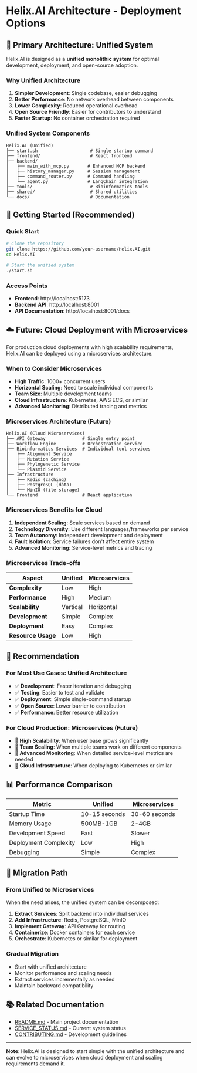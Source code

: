 # Helix.AI Architecture - Deployment Options

## 🎯 **Primary Architecture: Unified System**

Helix.AI is designed as a **unified monolithic system** for optimal development, deployment, and open-source adoption.

### **Why Unified Architecture**

1. **Simpler Development**: Single codebase, easier debugging
2. **Better Performance**: No network overhead between components
3. **Lower Complexity**: Reduced operational overhead
4. **Open Source Friendly**: Easier for contributors to understand
5. **Faster Startup**: No container orchestration required

### **Unified System Components**

```
Helix.AI (Unified)
├── start.sh                    # Single startup command
├── frontend/                   # React frontend
├── backend/
│   ├── main_with_mcp.py       # Enhanced MCP backend
│   ├── history_manager.py     # Session management
│   ├── command_router.py      # Command handling
│   └── agent.py               # LangChain integration
├── tools/                      # Bioinformatics tools
├── shared/                     # Shared utilities
└── docs/                       # Documentation
```

## 🚀 **Getting Started (Recommended)**

### **Quick Start**
```bash
# Clone the repository
git clone https://github.com/your-username/Helix.AI.git
cd Helix.AI

# Start the unified system
./start.sh
```

### **Access Points**
- **Frontend**: http://localhost:5173
- **Backend API**: http://localhost:8001
- **API Documentation**: http://localhost:8001/docs

## ☁️ **Future: Cloud Deployment with Microservices**

For production cloud deployments with high scalability requirements, Helix.AI can be deployed using a microservices architecture.

### **When to Consider Microservices**

- **High Traffic**: 1000+ concurrent users
- **Horizontal Scaling**: Need to scale individual components
- **Team Size**: Multiple development teams
- **Cloud Infrastructure**: Kubernetes, AWS ECS, or similar
- **Advanced Monitoring**: Distributed tracing and metrics

### **Microservices Architecture (Future)**

```
Helix.AI (Cloud Microservices)
├── API Gateway              # Single entry point
├── Workflow Engine          # Orchestration service
├── Bioinformatics Services  # Individual tool services
│   ├── Alignment Service
│   ├── Mutation Service
│   ├── Phylogenetic Service
│   └── Plasmid Service
├── Infrastructure
│   ├── Redis (caching)
│   ├── PostgreSQL (data)
│   └── MinIO (file storage)
└── Frontend                 # React application
```

### **Microservices Benefits for Cloud**

1. **Independent Scaling**: Scale services based on demand
2. **Technology Diversity**: Use different languages/frameworks per service
3. **Team Autonomy**: Independent development and deployment
4. **Fault Isolation**: Service failures don't affect entire system
5. **Advanced Monitoring**: Service-level metrics and tracing

### **Microservices Trade-offs**

| Aspect | Unified | Microservices |
|--------|---------|---------------|
| **Complexity** | Low | High |
| **Performance** | High | Medium |
| **Scalability** | Vertical | Horizontal |
| **Development** | Simple | Complex |
| **Deployment** | Easy | Complex |
| **Resource Usage** | Low | High |

## 🎯 **Recommendation**

### **For Most Use Cases: Unified Architecture**
- ✅ **Development**: Faster iteration and debugging
- ✅ **Testing**: Easier to test and validate
- ✅ **Deployment**: Simple single-command startup
- ✅ **Open Source**: Lower barrier to contribution
- ✅ **Performance**: Better resource utilization

### **For Cloud Production: Microservices (Future)**
- 🔄 **High Scalability**: When user base grows significantly
- 🔄 **Team Scaling**: When multiple teams work on different components
- 🔄 **Advanced Monitoring**: When detailed service-level metrics are needed
- 🔄 **Cloud Infrastructure**: When deploying to Kubernetes or similar

## 📊 **Performance Comparison**

| Metric | Unified | Microservices |
|--------|---------|---------------|
| Startup Time | 10-15 seconds | 30-60 seconds |
| Memory Usage | 500MB-1GB | 2-4GB |
| Development Speed | Fast | Slower |
| Deployment Complexity | Low | High |
| Debugging | Simple | Complex |

## 🔮 **Migration Path**

### **From Unified to Microservices**
When the need arises, the unified system can be decomposed:

1. **Extract Services**: Split backend into individual services
2. **Add Infrastructure**: Redis, PostgreSQL, MinIO
3. **Implement Gateway**: API Gateway for routing
4. **Containerize**: Docker containers for each service
5. **Orchestrate**: Kubernetes or similar for deployment

### **Gradual Migration**
- Start with unified architecture
- Monitor performance and scaling needs
- Extract services incrementally as needed
- Maintain backward compatibility

## 📚 **Related Documentation**

- [README.md](README.md) - Main project documentation
- [SERVICE_STATUS.md](SERVICE_STATUS.md) - Current system status
- [CONTRIBUTING.md](CONTRIBUTING.md) - Development guidelines

---

**Note**: Helix.AI is designed to start simple with the unified architecture and can evolve to microservices when cloud deployment and scaling requirements demand it. 